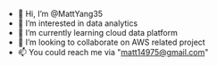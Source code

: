 - 👋 Hi, I’m @MattYang35
- 👀 I’m interested in data analytics
- 🌱 I’m currently learning cloud data platform
- 💞️ I’m looking to collaborate on AWS related project
- 📫 You could reach me via "matt14975@gmail.com"

<!---
MattYang35/MattYang35 is a ✨ special ✨ repository because its `README.md` (this file) appears on your GitHub profile.
You can click the Preview link to take a look at your changes.
--->
